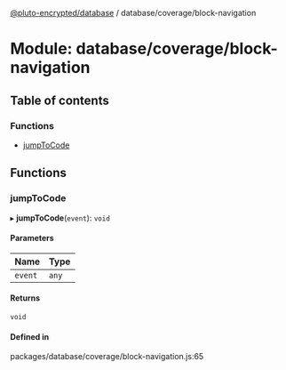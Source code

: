 [@pluto-encrypted/database](../README.md) / database/coverage/block-navigation

# Module: database/coverage/block-navigation

## Table of contents

### Functions

- [jumpToCode](database_coverage_block_navigation.md#jumptocode)

## Functions

### jumpToCode

▸ **jumpToCode**(`event`): `void`

#### Parameters

| Name | Type |
| :------ | :------ |
| `event` | `any` |

#### Returns

`void`

#### Defined in

packages/database/coverage/block-navigation.js:65
